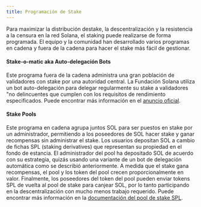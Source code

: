 ```yaml
---
title: Programación de Stake
---
```


Para maximizar la distribución destake, la descentralización y la resistencia a la censura en la red Solana, el staking puede realizarse de forma programada. El equipo y la comunidad han desarrollado varios programas en cadena y fuera de la cadena para hacer el stake más fácil de gestionar.

#### Stake-o-matic aka Auto-delegación Bots
Este programa fuera de la cadena administra una gran población de validadores con stake por una autoridad central. La Fundación Solana utiliza un bot auto-delegación para delegar regularmente su stake a validadores "no delincuentes que cumplen con los requisitos de rendimiento especificados. Puede encontrar más información en el [anuncio oficial](https://forums.solana.com/t/stake-o-matic-delegation-matching-program/790).

#### Stake Pools
Este programa en cadena agrupa juntos SOL para ser puestos en stake por un administrador, permitiendo a los poseedores de SOL hacer stake y ganar recompensas sin administrar el stake. Los usuarios depositan SOL a cambio de fichas SPL (staking derivatives) que representan su propiedad en el fondo de estancia. El administrador del pool ha depositado SOL de acuerdo con su estrategia, quizás usando una variante de un bot de delegación automática como se describió anteriormente. A medida que el stake gana recompensas, el pool y los token del pool crecen proporcionalmente en valor. Finalmente, los poseedores del token del pool pueden enviar tokens SPL de vuelta al pool de stake para canjear SOL, por lo tanto participando en la descentralización con mucho menos trabajo requerido. Puede encontrar más información en la [documentación del pool de stake SPL](https://spl.solana.com/stake-pool).
